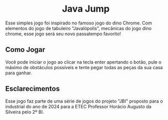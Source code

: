 <h1 style='text-align:center'>Java Jump</h1>
Esse simples jogo foi inspirado no famoso jogo do dino Chrome.
Com elementos do jogo de tabuleiro "Javalópolis", mecânicas do jogo dino chrome, esse jogo será seu novo passatempo favorito!

<h2>Como Jogar</h2>
Você pode iniciar o jogo ao clicar na tecla enter apertando o botão, pule o máximo de obstáculos possíveis e tente pegar todas as peças da sua casa para ganhar.</b>

<h2>Esclarecimentos</h2>
Esse jogo faz parte de uma série de jogos do projeto "JBI" proposto para o industrial do ano de 2024 para a ETEC Professor Horácio Augusto da Silveira pelo 2º BI.
